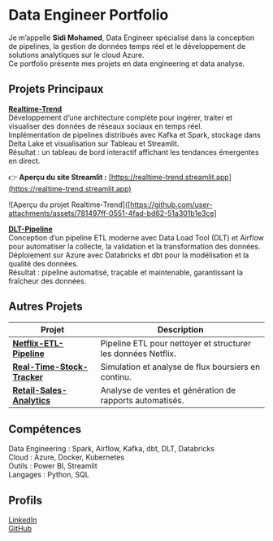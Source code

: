 # Data Engineer Portfolio

Je m’appelle **Sidi Mohamed**, Data Engineer spécialisé dans la conception de pipelines, la gestion de données temps réel et le développement de solutions analytiques sur le cloud Azure.  
Ce portfolio présente mes projets en data engineering et data analyse.



## Projets Principaux

**[Realtime-Trend](https://github.com/yominax/trends-realtime)**  
Développement d’une architecture complète pour ingérer, traiter et visualiser des données de réseaux sociaux en temps réel.  
Implémentation de pipelines distribués avec Kafka et Spark, stockage dans Delta Lake et visualisation sur Tableau et Streamlit.  
Résultat : un tableau de bord interactif affichant les tendances émergentes en direct.  

👉 **Aperçu du site Streamlit :** [https://realtime-trend.streamlit.app](https://realtime-trend.streamlit.app)  

![Aperçu du projet Realtime-Trend]([https://github.com/user-attachments/assets/781497ff-0551-4fad-bd62-51a301b1e3ce]

**[DLT-Pipeline](https://github.com/yominax/pipeline-databricks-dbt-airflow)**  
Conception d’un pipeline ETL moderne avec Data Load Tool (DLT) et Airflow pour automatiser la collecte, la validation et la transformation des données.  
Déploiement sur Azure avec Databricks et dbt pour la modélisation et la qualité des données.  
Résultat : pipeline automatisé, traçable et maintenable, garantissant la fraîcheur des données.




## Autres Projets

| Projet | Description |
|--------|--------------|
| **[Netflix-ETL-Pipeline](https://github.com/yominax/Netflix-Data-Cleaning-ETL)** | Pipeline ETL pour nettoyer et structurer les données Netflix. |
| **[Real-Time-Stock-Tracker](https://github.com/yominax/real-time-stock-tracker)** | Simulation et analyse de flux boursiers en continu. |
| **[Retail-Sales-Analytics](https://github.com/yominax/retail-sales-analytics)** | Analyse de ventes et génération de rapports automatisés. |


## Compétences

Data Engineering : Spark, Airflow, Kafka, dbt, DLT, Databricks  
Cloud : Azure, Docker, Kubernetes  
Outils : Power BI, Streamlit  
Langages : Python, SQL  



## Profils

[LinkedIn](https://www.linkedin.com/in/sidi-m-412081374/)  
[GitHub](https://github.com/yominax)
